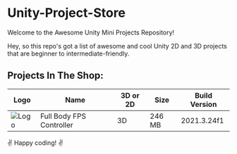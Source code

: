 # Unity-Project-Store
Welcome to the Awesome Unity Mini Projects Repository!

Hey, so this repo's got a list of awesome and cool Unity 2D and 3D projects that are beginner to intermediate-friendly.

## Projects In The Shop:
 | Logo | Name          | 3D or 2D | Size   | Build Version |
|------|---------------|----------|--------|---------------|
| ![Logo](https://github.com/aadityabhoyar/Unity-Project-Store/blob/main/Full%20Body%20FPS%20Controller/Project%20Media/LOGO.png) | Full Body FPS Controller | 3D | 246 MB| 2021.3.24f1 |


✌️ Happy coding! ✌️
